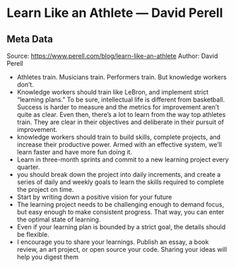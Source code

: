 # Learn Like an Athlete — David Perell

## Meta Data

Source:  https://www.perell.com/blog/learn-like-an-athlete 
Author: David Perell

- Athletes train. Musicians train. Performers train. But knowledge workers don’t.
- Knowledge workers should train like LeBron, and implement strict “learning plans.” To be sure, intellectual life is different from basketball. Success is harder to measure and the metrics for improvement aren’t quite as clear. Even then, there’s a lot to learn from the way top athletes train. They are clear in their objectives and deliberate in their pursuit of improvement.
- knowledge workers should train to build skills, complete projects, and increase their productive power. Armed with an effective system, we’ll learn faster and have more fun doing it.
- Learn in three-month sprints and commit to a new learning project every quarter.
- you should break down the project into daily increments, and create a series of daily and weekly goals to learn the skills required to complete the project on time.
- Start by writing down a positive vision for your future
- The learning project needs to be challenging enough to demand focus, but easy enough to make consistent progress. That way, you can enter the optimal state of learning.
- Even if your learning plan is bounded by a strict goal, the details should be flexible.
- I encourage you to share your learnings. Publish an essay, a book review, an art project, or open source your code. Sharing your ideas will help you digest them
